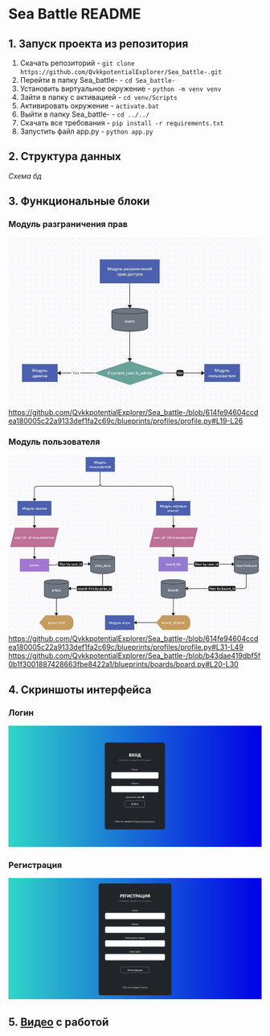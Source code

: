 # Sea Battle README
## 1. Запуск проекта из репозитория
1) Скачать репозиторий - ```git clone https://github.com/QvkkpotentialExplorer/Sea_battle-.git```
2) Перейти в папку Sea_battle- - ```cd Sea_battle-```
3) Установить виртуальное окружение - ```python -m venv venv```
4) Зайти в папку с активацией - ```cd venv/Scripts```
5) Активировать окружение - ```activate.bat```
6) Выйти в папку Sea_battle- - ```cd ../../```
7) Скачать все требования - ```pip install -r requirements.txt```
8) Запустить файл app.py - ```python app.py```
## 2. Структура данных
*Схема бд*
## 3. Функциональные блоки
### Модуль разграничения прав

![demarcation system](images/Codeblocks/demarcation_module.jpg)
https://github.com/QvkkpotentialExplorer/Sea_battle-/blob/614fe94604ccdea180005c22a9133def1fa2c69c/blueprints/profiles/profile.py#L19-L26

### Модуль пользователя

![user module](images/Codeblocks/user_interface.jpg)
https://github.com/QvkkpotentialExplorer/Sea_battle-/blob/614fe94604ccdea180005c22a9133def1fa2c69c/blueprints/profiles/profile.py#L31-L49
https://github.com/QvkkpotentialExplorer/Sea_battle-/blob/b43dae419dbf5f0b1f3001887428663fbe8422a1/blueprints/boards/board.py#L20-L30

## 4. Скриншоты интерфейса
### Логин
![Login interface](images/Screenshots/Login.png)
### Регистрация
![Registration](images/Screenshots/Registration.png)
## 5. [Видео](https://www.youtube.com/) с работой
